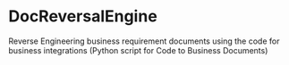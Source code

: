 # DocReversalEngine
Reverse Engineering business requirement documents using the code for business integrations (Python script for Code to Business Documents)
